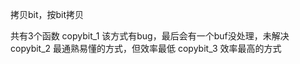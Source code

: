 拷贝bit，按bit拷贝

共有3个函数
copybit_1    该方式有bug，最后会有一个buf没处理，未解决
copybit_2    最通熟易懂的方式，但效率最低
copybit_3    效率最高的方式
